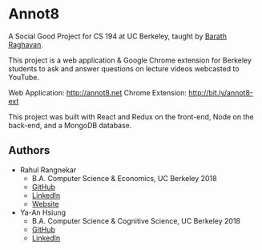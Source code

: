 # Annot8
A Social Good Project for CS 194 at UC Berkeley, taught by [Barath Raghavan](https://www.icsi.berkeley.edu/icsi/people/barath). 

This project is a web application & Google Chrome extension for Berkeley students to ask and answer questions on lecture videos webcasted to YouTube.

Web Application: http://annot8.net
Chrome Extension: http://bit.ly/annot8-ext

This project was built with React and Redux on the front-end, Node on the back-end, and a MongoDB database.

## Authors
- Rahul Rangnekar
  - B.A. Computer Science & Economics, UC Berkeley 2018
  - [GitHub](https://github.com/rahrang)
  - [LinkedIn](https://linkedin.com/in/rahrang)
  - [Website](http://rahrang.xyz)
- Ya-An Hsiung
  - B.A. Computer Science & Cognitive Science, UC Berkeley 2018
  - [GitHub](https://github.com/hsiungy)
  - [LinkedIn](https://linkedin.com/in/ya-anhsiung)
